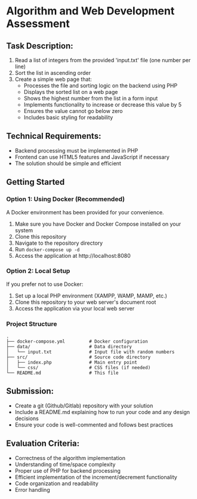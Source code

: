 # Algorithm and Web Development Assessment

## Task Description:
1. Read a list of integers from the provided 'input.txt' file (one number per line)
2. Sort the list in ascending order
3. Create a simple web page that:
   - Processes the file and sorting logic on the backend using PHP
   - Displays the sorted list on a web page
   - Shows the highest number from the list in a form input
   - Implements functionality to increase or decrease this value by 5
   - Ensures the value cannot go below zero
   - Includes basic styling for readability

## Technical Requirements:
- Backend processing must be implemented in PHP
- Frontend can use HTML5 features and JavaScript if necessary
- The solution should be simple and efficient

## Getting Started

### Option 1: Using Docker (Recommended)
A Docker environment has been provided for your convenience.

1. Make sure you have Docker and Docker Compose installed on your system
2. Clone this repository
3. Navigate to the repository directory
4. Run `docker-compose up -d`
5. Access the application at http://localhost:8080

### Option 2: Local Setup
If you prefer not to use Docker:

1. Set up a local PHP environment (XAMPP, WAMP, MAMP, etc.)
2. Clone this repository to your web server's document root
3. Access the application via your local web server

### Project Structure
```
.
├── docker-compose.yml         # Docker configuration
├── data/                      # Data directory
│   └── input.txt              # Input file with random numbers
├── src/                       # Source code directory
│   ├── index.php              # Main entry point
│   └── css/                   # CSS files (if needed)
└── README.md                  # This file
```

## Submission:
- Create a git (Github/Gitlab) repository with your solution
- Include a README.md explaining how to run your code and any design decisions
- Ensure your code is well-commented and follows best practices

## Evaluation Criteria:
- Correctness of the algorithm implementation
- Understanding of time/space complexity
- Proper use of PHP for backend processing
- Efficient implementation of the increment/decrement functionality
- Code organization and readability
- Error handling